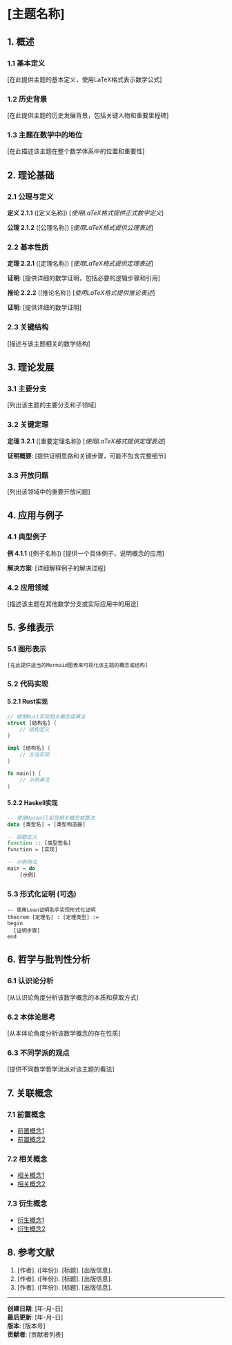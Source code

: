 # [主题名称]

## 1. 概述

### 1.1 基本定义

[在此提供主题的基本定义，使用LaTeX格式表示数学公式]

### 1.2 历史背景

[在此提供主题的历史发展背景，包括关键人物和重要里程碑]

### 1.3 主题在数学中的地位

[在此描述该主题在整个数学体系中的位置和重要性]

## 2. 理论基础

### 2.1 公理与定义

**定义 2.1.1** ([定义名称])
$[使用LaTeX格式提供正式数学定义]$

**公理 2.1.2** ([公理名称])
$[使用LaTeX格式提供公理表述]$

### 2.2 基本性质

**定理 2.2.1** ([定理名称])
$[使用LaTeX格式提供定理表述]$

**证明**:
[提供详细的数学证明，包括必要的逻辑步骤和引用]

**推论 2.2.2** ([推论名称])
$[使用LaTeX格式提供推论表述]$

**证明**:
[提供详细的数学证明]

### 2.3 关键结构

[描述与该主题相关的数学结构]

## 3. 理论发展

### 3.1 主要分支

[列出该主题的主要分支和子领域]

### 3.2 关键定理

**定理 3.2.1** ([重要定理名称])
$[使用LaTeX格式提供定理表述]$

**证明概要**:
[提供证明思路和关键步骤，可能不包含完整细节]

### 3.3 开放问题

[列出该领域中的重要开放问题]

## 4. 应用与例子

### 4.1 典型例子

**例 4.1.1** ([例子名称])
[提供一个具体例子，说明概念的应用]

**解决方案**:
[详细解释例子的解决过程]

### 4.2 应用领域

[描述该主题在其他数学分支或实际应用中的用途]

## 5. 多维表示

### 5.1 图形表示

```mermaid
[在此提供适当的Mermaid图表来可视化该主题的概念或结构]
```

### 5.2 代码实现

#### 5.2.1 Rust实现

```rust
// 使用Rust实现相关概念或算法
struct [结构名] {
    // 结构定义
}

impl [结构名] {
    // 方法实现
}

fn main() {
    // 示例用法
}
```

#### 5.2.2 Haskell实现

```haskell
-- 使用Haskell实现相关概念或算法
data [类型名] = [类型构造器]

-- 函数定义
function :: [类型签名]
function = [实现]

-- 示例用法
main = do
    [示例]
```

### 5.3 形式化证明 (可选)

```lean
-- 使用Lean证明助手实现形式化证明
theorem [定理名] : [定理类型] :=
begin
  [证明步骤]
end
```

## 6. 哲学与批判性分析

### 6.1 认识论分析

[从认识论角度分析该数学概念的本质和获取方式]

### 6.2 本体论思考

[从本体论角度分析该数学概念的存在性质]

### 6.3 不同学派的观点

[提供不同数学哲学流派对该主题的看法]

## 7. 关联概念

### 7.1 前置概念

- [前置概念1](../路径/到相关文件.md)
- [前置概念2](../路径/到相关文件.md)

### 7.2 相关概念

- [相关概念1](../路径/到相关文件.md)
- [相关概念2](../路径/到相关文件.md)

### 7.3 衍生概念

- [衍生概念1](../路径/到相关文件.md)
- [衍生概念2](../路径/到相关文件.md)

## 8. 参考文献

1. [作者]. ([年份]). [标题]. [出版信息].
2. [作者]. ([年份]). [标题]. [出版信息].
3. [作者]. ([年份]). [标题]. [出版信息].

---

**创建日期**: [年-月-日]  
**最后更新**: [年-月-日]  
**版本**: [版本号]  
**贡献者**: [贡献者列表]
